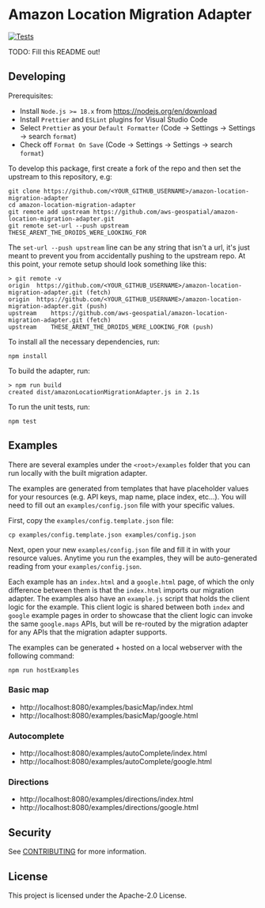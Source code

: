 # Amazon Location Migration Adapter

[![Tests](https://github.com/aws-geospatial/amazon-location-migration-adapter/actions/workflows/build.yml/badge.svg)](https://github.com/aws-geospatial/amazon-location-migration-adapter/actions/workflows/build.yml)

TODO: Fill this README out!

## Developing

Prerequisites:

- Install `Node.js >= 18.x` from https://nodejs.org/en/download
- Install `Prettier` and `ESLint` plugins for Visual Studio Code
- Select `Prettier` as your `Default Formatter` (Code &rarr; Settings &rarr; Settings &rarr; search `format`)
- Check off `Format On Save` (Code &rarr; Settings &rarr; Settings &rarr; search `format`)

To develop this package, first create a fork of the repo and then set the upstream to this repository, e.g:

```
git clone https://github.com/<YOUR_GITHUB_USERNAME>/amazon-location-migration-adapter
cd amazon-location-migration-adapter
git remote add upstream https://github.com/aws-geospatial/amazon-location-migration-adapter.git
git remote set-url --push upstream THESE_ARENT_THE_DROIDS_WERE_LOOKING_FOR
```

The `set-url --push upstream` line can be any string that isn't a url, it's just meant to prevent you from accidentally pushing to the upstream repo.
At this point, your remote setup should look something like this:

```
> git remote -v
origin	https://github.com/<YOUR_GITHUB_USERNAME>/amazon-location-migration-adapter.git (fetch)
origin	https://github.com/<YOUR_GITHUB_USERNAME>/amazon-location-migration-adapter.git (push)
upstream	https://github.com/aws-geospatial/amazon-location-migration-adapter.git (fetch)
upstream	THESE_ARENT_THE_DROIDS_WERE_LOOKING_FOR (push)
```

To install all the necessary dependencies, run:

```
npm install
```

To build the adapter, run:

```
> npm run build
created dist/amazonLocationMigrationAdapter.js in 2.1s
```

To run the unit tests, run:

```
npm test
```

## Examples

There are several examples under the `<root>/examples` folder that you can run locally with the built migration adapter.

The examples are generated from templates that have placeholder values for your resources (e.g. API keys, map name, place index, etc...). You will need to fill out an `examples/config.json` file with your specific values.

First, copy the `examples/config.template.json` file:

```
cp examples/config.template.json examples/config.json
```

Next, open your new `examples/config.json` file and fill it in with your resource values. Anytime you run the examples, they will be auto-generated reading from your `examples/config.json`.

Each example has an `index.html` and a `google.html` page, of which the only difference between them is that the `index.html` imports our migration adapter.
The examples also have an `example.js` script that holds the client logic for the example. This client logic is shared between both `index` and `google` example pages
in order to showcase that the client logic can invoke the same `google.maps` APIs, but will be re-routed by the migration adapter for any APIs that the migration adapter supports.

The examples can be generated + hosted on a local webserver with the following command:

```
npm run hostExamples
```

### Basic map

- http://localhost:8080/examples/basicMap/index.html
- http://localhost:8080/examples/basicMap/google.html

### Autocomplete

- http://localhost:8080/examples/autoComplete/index.html
- http://localhost:8080/examples/autoComplete/google.html

### Directions

- http://localhost:8080/examples/directions/index.html
- http://localhost:8080/examples/directions/google.html

## Security

See [CONTRIBUTING](CONTRIBUTING.md#security-issue-notifications) for more information.

## License

This project is licensed under the Apache-2.0 License.
